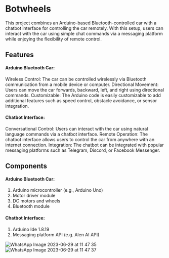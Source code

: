 # Botwheels
This project combines an Arduino-based Bluetooth-controlled car with a chatbot interface for controlling the car remotely. With this setup, users can interact with the car using simple chat commands via a messaging platform while enjoying the flexibility of remote control.

## Features
#### Arduino Bluetooth Car:
Wireless Control: The car can be controlled wirelessly via Bluetooth communication from a mobile device or computer.
Directional Movement: Users can move the car forwards, backward, left, and right using directional commands.
Customizable: The Arduino code is easily customizable to add additional features such as speed control, obstacle avoidance, or sensor integration.
#### Chatbot Interface:
Conversational Control: Users can interact with the car using natural language commands via a chatbot interface.
Remote Operation: The chatbot interface allows users to control the car from anywhere with an internet connection.
Integration: The chatbot can be integrated with popular messaging platforms such as Telegram, Discord, or Facebook Messenger.

## Components
#### Arduino Bluetooth Car:
1. Arduino microcontroller (e.g., Arduino Uno)
2. Motor driver module 
3. DC motors and wheels
4. Bluetooth module 
#### Chatbot Interface:
1. Arduino Ide 1.8.19
2. Messaging platform API (e.g. Alen AI API)

![WhatsApp Image 2023-06-29 at 11 47 35](https://github.com/Lenitabiju/Botwheels/assets/157798373/a73f2db3-0d17-447f-b7c1-21294a095262)
![WhatsApp Image 2023-06-29 at 11 47 37](https://github.com/Lenitabiju/Botwheels/assets/157798373/56d4ad55-0624-4b69-8f01-16549f8ab2fa)


